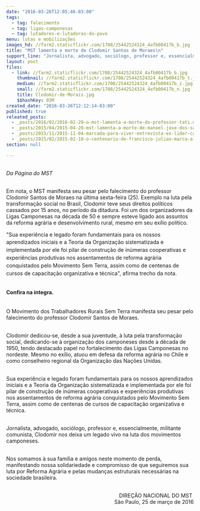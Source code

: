 ```yaml
---
date: "2016-03-26T12:05:46-03:00"
tags:
  - tag: falecimento
  - tag: ligas-camponesas
  - tag: lutadores-e-lutadoras-do-povo
menu: lutas e mobilizações
images_hd: //farm2.staticflickr.com/1708/25442524324_4afb00417b_b.jpg
title: "MST lamenta e morte de Clodomir Santos de Moraes\n"
support_line: "Jornalista, advogado, sociólogo, professor e, essencialmente, militante comunista, Clodomir nos deixa um legado vivo na luta dos movimentos camponeses. "
layout: post
files:
  - link: //farm2.staticflickr.com/1708/25442524324_4afb00417b_b.jpg
    thumbnail: //farm2.staticflickr.com/1708/25442524324_4afb00417b_t.jpg
    medium: //farm2.staticflickr.com/1708/25442524324_4afb00417b_z.jpg
    small: //farm2.staticflickr.com/1708/25442524324_4afb00417b_n.jpg
    title: Clodomir-de-Morais.jpg
    $$hashKey: 03M
created_date: "2016-03-26T12:12:14-03:00"
published: true
releated_posts:
  - _posts/2016/02/2016-02-29-o-mst-lamenta-a-morte-do-professor-tati.md
  - _posts/2015/04/2015-04-20-mst-lamenta-a-morte-de-manoel-jose-dos-santos.md
  - _posts/2015/11/2015-11-04-marcada-para-viver-entrevista-ex-lider-camponesa-elizabeth-teixeira.md
  - _posts/2015/02/2015-02-18-o-centenario-de-francisco-juliao-marca-a-vida-de-um-eterno-lutador-da-reforma-agraria.md
section: null

---
```

<p><br />
<em>Da P&aacute;gina do MST&nbsp;</em></p>

<p><br />
Em nota, o MST manifesta seu pesar pelo falecimento do professor Clodomir Santos de Moraes na &uacute;ltima sexta-feira (25). Exemplo na luta pela transforma&ccedil;&atilde;o social no Brasil, Clodomir teve seus direitos pol&iacute;ticos cassados por 15 anos, no per&iacute;odo da ditadura. Foi um dos organizadores da Ligas Camponesas na d&eacute;cada de 50 e sempre esteve ligado aos assuntos da reforma agr&aacute;ria e desenvolvimento rural, mesmo em seu ex&iacute;lio pol&iacute;tico.&nbsp;</p>

<p><span style="line-height: 20.8px;">&quot;Sua experi&ecirc;ncia e legado foram fundamentais para os nossos aprendizados iniciais e a Teoria da Organiza&ccedil;&atilde;o sistematizada e implementada por ele foi pilar de constru&ccedil;&atilde;o de in&uacute;meras cooperativas e experi&ecirc;ncias produtivas nos assentamentos de reforma agr&aacute;ria conquistados pelo Movimento Sem Terra, assim como de centenas de cursos de capacita&ccedil;&atilde;o organizativa e t&eacute;cnica&quot;, afirma trecho da nota.</span></p>

<p><br />
<strong><span style="line-height: 20.8px;">Confira na &iacute;ntegra.&nbsp;</span></strong></p>

<p><br />
O Movimento dos Trabalhadores Rurais Sem Terra manifesta seu pesar pelo falecimento do professor Clodomir Santos de Moraes.</p>

<p><br />
Clodomir dedicou-se, desde a sua juventude, &agrave; luta pela transforma&ccedil;&atilde;o social, dedicando-se &agrave; organiza&ccedil;&atilde;o dos camponeses desde a d&eacute;cada de 1950, tendo destacado papel no fortalecimento das Ligas Camponesas no nordeste. Mesmo no ex&iacute;lio, atuou em defesa da reforma agr&aacute;ria no Chile e como conselheiro regional da Organiza&ccedil;&atilde;o das Na&ccedil;&otilde;es Unidas.</p>

<p><br />
Sua experi&ecirc;ncia e legado foram fundamentais para os nossos aprendizados iniciais e a Teoria da Organiza&ccedil;&atilde;o sistematizada e implementada por ele foi pilar de constru&ccedil;&atilde;o de in&uacute;meras cooperativas e experi&ecirc;ncias produtivas nos assentamentos de reforma agr&aacute;ria conquistados pelo Movimento Sem Terra, assim como de centenas de cursos de capacita&ccedil;&atilde;o organizativa e t&eacute;cnica.</p>

<p><br />
Jornalista, advogado, soci&oacute;logo, professor e, essencialmente, militante comunista, Clodomir nos deixa um legado vivo na luta dos movimentos camponeses.</p>

<p><br />
Nos somamos &agrave; sua fam&iacute;lia e amigos neste momento de perda, manifestando nossa solidariedade e compromisso de que seguiremos sua luta por Reforma Agr&aacute;ria e pelas mudan&ccedil;as estruturais necess&aacute;rias na sociedade brasileira.</p>

<p style="text-align: right;"><br />
DIRE&Ccedil;&Atilde;O NACIONAL DO MST&nbsp;<br />
S&atilde;o Paulo, 25 de mar&ccedil;o de 2016</p>
